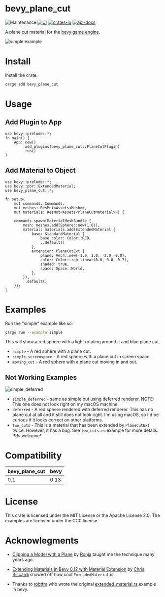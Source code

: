 # bevy_plane_cut
![Maintenance](https://img.shields.io/badge/maintenance-actively--developed-brightgreen.svg)
[![CI](https://github.com/shanecelis/bevy_plane_cut/actions/workflows/rust.yml/badge.svg)](https://github.com/shanecelis/bevy_plane_cut/actions)
  [![crates-io](https://img.shields.io/crates/v/bevy_plane_cut.svg)](https://crates.io/crates/bevy_plane_cut)
  [![api-docs](https://docs.rs/bevy_plane_cut/badge.svg)](https://docs.rs/bevy_plane_cut)

A plane cut material for the [bevy game engine](https://bevyengine.org).

![simple example](https://github.com/shanecelis/bevy_plane_cut/assets/54390/d220108d-a0c0-4da7-bb84-b5a3dc223463)

# Install

Install the crate.

```sh
cargo add bevy_plane_cut
```

# Usage

## Add Plugin to App

```rust,no_run
use bevy::prelude::*;
fn main() {
    App::new()
        .add_plugins(bevy_plane_cut::PlaneCutPlugin)
        .run()
}
```

## Add Material to Object

```rust,compile
use bevy::prelude::*;
use bevy::pbr::ExtendedMaterial;
use bevy_plane_cut::*;

fn setup(
    mut commands: Commands,
    mut meshes: ResMut<Assets<Mesh>>,
    mut materials: ResMut<Assets<PlaneCutMaterial>>) {

    commands.spawn(MaterialMeshBundle {
        mesh: meshes.add(Sphere::new(1.0)),
        material: materials.add(ExtendedMaterial {
            base: StandardMaterial {
                base_color: Color::RED,
                ..default()
            },
            extension: PlaneCutExt {
                plane: Vec4::new(-1.0, 1.0, -2.0, 0.0),
                color: Color::rgb_linear(0.0, 0.0, 0.7),
                shaded: true,
                space: Space::World,
            },
        }),
        ..default()
    });
}
```

# Examples

Run the "simple" example like so:

```sh
cargo run --example simple
```

This will show a red sphere with a light rotating around it and blue plane cut.

* `simple` - A red sphere with a plane cut.
* `simple_screenspace` - A red sphere with a plane cut in screen space.
* `moving_cut` - A red sphere with a plane cut moving in and out.

## Not Working Examples

![simple_deferred](https://github.com/shanecelis/bevy_plane_cut/assets/54390/0b2fa6f5-6202-4301-b502-8fa37ae74c3f)

* `simple_deferred` - same as simple but using deferred renderer.
  NOTE: This one does not look right on my macOS machine.
* `deferred` - A red sphere rendered with deferred renderer. This has no plane
  cut at all and it still does not look right. I'm using macOS, so I'd be
  curious if it looks correct on other platforms.
* `two_cuts` - This is a material that has been extended by `PlaneCutExt` twice.
  However, it has a bug. See `two_cuts.rs` example for more details. PRs welcome!

# Compatibility

| bevy_plane_cut | bevy |
|----------------|------|
| 0.1            | 0.13 |

# License

This crate is licensed under the MIT License or the Apache License 2.0. The
examples are licensed under the CC0 license.

# Acknowlegments

* [Clipping a Model with a Plane](https://www.ronja-tutorials.com/post/021-plane-clipping/) by [Ronja](https://eldritch.cafe/@ronja) taught me the technique many years ago.

* [Extending Materials in Bevy 0.12 with Material Extension](https://www.rustadventure.dev/extending-materials-in-bevy-0-12-with-materialextension) by [Chris Biscardi](https://hachyderm.io/@chrisbiscardi) showed off how cool `ExtendedMaterial` is.

* Thanks to [robtfm](https://github.com/robtfm) who wrote the original [extended_material.rs](https://github.com/bevyengine/bevy/blob/release-0.13.2/examples/shader/extended_material.rs) example in bevy.
